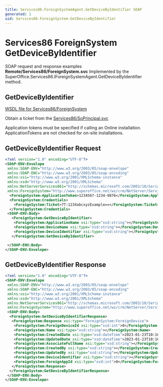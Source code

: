 ```yaml
---
title: Services86.ForeignSystemAgent.GetDeviceByIdentifier SOAP
generated: 1
uid: Services86-ForeignSystem-GetDeviceByIdentifier
---
```


# Services86 ForeignSystem GetDeviceByIdentifier

SOAP request and response examples **Remote/Services86/ForeignSystem.svc**
Implemented by the <see cref="M:SuperOffice.Services86.IForeignSystemAgent.GetDeviceByIdentifier">SuperOffice.Services86.IForeignSystemAgent.GetDeviceByIdentifier</see> method.

## GetDeviceByIdentifier





[WSDL file for Services86/ForeignSystem](../Services86-ForeignSystem.md)

Obtain a ticket from the [Services86/SoPrincipal.svc](../SoPrincipal/index.md)

Application tokens must be specified if calling an Online installation. ApplicationTokens are not checked for on-site installations.

## GetDeviceByIdentifier Request

```xml
<?xml version="1.0" encoding="UTF-8"?>
<SOAP-ENV:Envelope
 xmlns:SOAP-ENV="http://www.w3.org/2003/05/soap-envelope"
 xmlns:SOAP-ENC="http://www.w3.org/2003/05/soap-encoding"
 xmlns:xsi="http://www.w3.org/2001/XMLSchema-instance"
 xmlns:xsd="http://www.w3.org/2001/XMLSchema"
 xmlns:NetServerServices861="http://schemas.microsoft.com/2003/10/Serialization/"
 xmlns:ForeignSystem="http://www.superoffice.net/ws/crm/NetServer/Services86">
  <ForeignSystem:ApplicationToken>1234567-1234-9876</ForeignSystem:ApplicationToken>
  <ForeignSystem:Credentials>
    <ForeignSystem:Ticket>7T:1234abcxyzExample==</ForeignSystem:Ticket>
  </ForeignSystem:Credentials>
 <SOAP-ENV:Body>
   <ForeignSystem:GetDeviceByIdentifier>
    <ForeignSystem:ApplicationName xsi:type="xsd:string"></ForeignSystem:ApplicationName>
    <ForeignSystem:DeviceName xsi:type="xsd:string"></ForeignSystem:DeviceName>
    <ForeignSystem:DeviceIdentifier xsi:type="xsd:string"></ForeignSystem:DeviceIdentifier>
   </ForeignSystem:GetDeviceByIdentifier>

 </SOAP-ENV:Body>
</SOAP-ENV:Envelope>

```


## GetDeviceByIdentifier Response

```xml
<?xml version="1.0" encoding="UTF-8"?>
<SOAP-ENV:Envelope
 xmlns:SOAP-ENV="http://www.w3.org/2003/05/soap-envelope"
 xmlns:SOAP-ENC="http://www.w3.org/2003/05/soap-encoding"
 xmlns:xsi="http://www.w3.org/2001/XMLSchema-instance"
 xmlns:xsd="http://www.w3.org/2001/XMLSchema"
 xmlns:NetServerServices861="http://schemas.microsoft.com/2003/10/Serialization/"
 xmlns:ForeignSystem="http://www.superoffice.net/ws/crm/NetServer/Services86">
 <SOAP-ENV:Body>
  <ForeignSystem:GetDeviceByIdentifierResponse>
   <ForeignSystem:Response xsi:type="ForeignSystem:ForeignDevice">
    <ForeignSystem:ForeignDeviceId xsi:type="xsd:int">0</ForeignSystem:ForeignDeviceId>
    <ForeignSystem:Name xsi:type="xsd:string"></ForeignSystem:Name>
    <ForeignSystem:CreatedDate xsi:type="xsd:dateTime">2023-01-23T10:16:46Z</ForeignSystem:CreatedDate>
    <ForeignSystem:UpdatedDate xsi:type="xsd:dateTime">2023-01-23T10:16:46Z</ForeignSystem:UpdatedDate>
    <ForeignSystem:AssociateFullName xsi:type="xsd:string"></ForeignSystem:AssociateFullName>
    <ForeignSystem:CreatedBy xsi:type="xsd:string"></ForeignSystem:CreatedBy>
    <ForeignSystem:UpdatedBy xsi:type="xsd:string"></ForeignSystem:UpdatedBy>
    <ForeignSystem:DeviceIdentifier xsi:type="xsd:string"></ForeignSystem:DeviceIdentifier>
    <ForeignSystem:ForeignAppId xsi:type="xsd:int">0</ForeignSystem:ForeignAppId>
   </ForeignSystem:Response>
  </ForeignSystem:GetDeviceByIdentifierResponse>
 </SOAP-ENV:Body>
</SOAP-ENV:Envelope>

```

